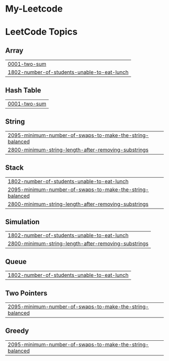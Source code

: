 # My-Leetcode
<!---LeetCode Topics Start-->
# LeetCode Topics
## Array
|  |
| ------- |
| [0001-two-sum](https://github.com/ArunVishwakarmaAV/My-Leetcode/tree/master/0001-two-sum) |
| [1802-number-of-students-unable-to-eat-lunch](https://github.com/ArunVishwakarmaAV/My-Leetcode/tree/master/1802-number-of-students-unable-to-eat-lunch) |
## Hash Table
|  |
| ------- |
| [0001-two-sum](https://github.com/ArunVishwakarmaAV/My-Leetcode/tree/master/0001-two-sum) |
## String
|  |
| ------- |
| [2095-minimum-number-of-swaps-to-make-the-string-balanced](https://github.com/ArunVishwakarmaAV/My-Leetcode/tree/master/2095-minimum-number-of-swaps-to-make-the-string-balanced) |
| [2800-minimum-string-length-after-removing-substrings](https://github.com/ArunVishwakarmaAV/My-Leetcode/tree/master/2800-minimum-string-length-after-removing-substrings) |
## Stack
|  |
| ------- |
| [1802-number-of-students-unable-to-eat-lunch](https://github.com/ArunVishwakarmaAV/My-Leetcode/tree/master/1802-number-of-students-unable-to-eat-lunch) |
| [2095-minimum-number-of-swaps-to-make-the-string-balanced](https://github.com/ArunVishwakarmaAV/My-Leetcode/tree/master/2095-minimum-number-of-swaps-to-make-the-string-balanced) |
| [2800-minimum-string-length-after-removing-substrings](https://github.com/ArunVishwakarmaAV/My-Leetcode/tree/master/2800-minimum-string-length-after-removing-substrings) |
## Simulation
|  |
| ------- |
| [1802-number-of-students-unable-to-eat-lunch](https://github.com/ArunVishwakarmaAV/My-Leetcode/tree/master/1802-number-of-students-unable-to-eat-lunch) |
| [2800-minimum-string-length-after-removing-substrings](https://github.com/ArunVishwakarmaAV/My-Leetcode/tree/master/2800-minimum-string-length-after-removing-substrings) |
## Queue
|  |
| ------- |
| [1802-number-of-students-unable-to-eat-lunch](https://github.com/ArunVishwakarmaAV/My-Leetcode/tree/master/1802-number-of-students-unable-to-eat-lunch) |
## Two Pointers
|  |
| ------- |
| [2095-minimum-number-of-swaps-to-make-the-string-balanced](https://github.com/ArunVishwakarmaAV/My-Leetcode/tree/master/2095-minimum-number-of-swaps-to-make-the-string-balanced) |
## Greedy
|  |
| ------- |
| [2095-minimum-number-of-swaps-to-make-the-string-balanced](https://github.com/ArunVishwakarmaAV/My-Leetcode/tree/master/2095-minimum-number-of-swaps-to-make-the-string-balanced) |
<!---LeetCode Topics End-->